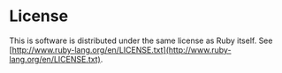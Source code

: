# License

This is software is distributed under the same license as Ruby itself. See [http://www.ruby-lang.org/en/LICENSE.txt](http://www.ruby-lang.org/en/LICENSE.txt).
